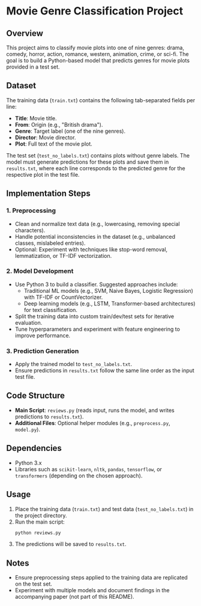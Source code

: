 # Movie Genre Classification Project

## Overview
This project aims to classify movie plots into one of nine genres: drama, comedy, horror, action, romance, western, animation, crime, or sci-fi. The goal is to build a Python-based model that predicts genres for movie plots provided in a test set. 

## Dataset
The training data (`train.txt`) contains the following tab-separated fields per line:
- **Title**: Movie title.
- **From**: Origin (e.g., "British drama").
- **Genre**: Target label (one of the nine genres).
- **Director**: Movie director.
- **Plot**: Full text of the movie plot.

The test set (`test_no_labels.txt`) contains plots without genre labels. The model must generate predictions for these plots and save them in `results.txt`, where each line corresponds to the predicted genre for the respective plot in the test file.

## Implementation Steps

### 1. Preprocessing
- Clean and normalize text data (e.g., lowercasing, removing special characters).
- Handle potential inconsistencies in the dataset (e.g., unbalanced classes, mislabeled entries).
- Optional: Experiment with techniques like stop-word removal, lemmatization, or TF-IDF vectorization.

### 2. Model Development
- Use Python 3 to build a classifier. Suggested approaches include:
  - Traditional ML models (e.g., SVM, Naive Bayes, Logistic Regression) with TF-IDF or CountVectorizer.
  - Deep learning models (e.g., LSTM, Transformer-based architectures) for text classification.
- Split the training data into custom train/dev/test sets for iterative evaluation.
- Tune hyperparameters and experiment with feature engineering to improve performance.

### 3. Prediction Generation
- Apply the trained model to `test_no_labels.txt`.
- Ensure predictions in `results.txt` follow the same line order as the input test file.

## Code Structure
- **Main Script**: `reviews.py` (reads input, runs the model, and writes predictions to `results.txt`).
- **Additional Files**: Optional helper modules (e.g., `preprocess.py`, `model.py`).

## Dependencies
- Python 3.x
- Libraries such as `scikit-learn`, `nltk`, `pandas`, `tensorflow`, or `transformers` (depending on the chosen approach).

## Usage
1. Place the training data (`train.txt`) and test data (`test_no_labels.txt`) in the project directory.
2. Run the main script:
   ```bash
   python reviews.py
   ```
3. The predictions will be saved to `results.txt`.

## Notes
- Ensure preprocessing steps applied to the training data are replicated on the test set.
- Experiment with multiple models and document findings in the accompanying paper (not part of this README).
